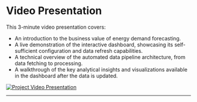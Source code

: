 # Video Presentation

This 3-minute video presentation covers:
* An introduction to the business value of energy demand forecasting.
* A live demonstration of the interactive dashboard, showcasing its self-sufficient configuration and data refresh capabilities.
* A technical overview of the automated data pipeline architecture, from data fetching to processing.
* A walkthrough of the key analytical insights and visualizations available in the dashboard after the data is updated.

[![Project Video Presentation](http://img.youtube.com/vi/S03I_Vgl9Bs/0.jpg)](https://www.youtube.com/watch?v=S03I_Vgl9Bs "Project Video Presentation")

---